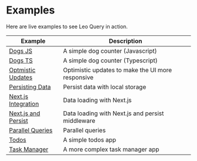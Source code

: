 # Examples

Here are live examples to see Leo Query in action.

| Example                                                                                                               | Description                                        |
|-----------------------------------------------------------------------------------------------------------------------|----------------------------------------------------|
| [Dogs JS](https://codesandbox.io/p/devbox/leo-query-dogs-demo-js-forked-tt6tq6?workspaceId=ws_CTu2uAaf7QNEGg4Jxmo6VN) | A simple dog counter (Javascript)                  |
| [Dogs TS](https://codesandbox.io/p/devbox/leo-query-dogs-demo-ts-forked-wnxn3w?workspaceId=ws_CTu2uAaf7QNEGg4Jxmo6VN) | A simple dog counter (Typescript)                  |
| [Optmistic Updates](https://codesandbox.io/p/sandbox/hcfp9y)                                                          | Optimistic updates to make the UI more responsive  |
| [Persisting Data](https://codesandbox.io/p/sandbox/xtq66z)                                                            | Persist data with local storage                    |
| [Next.js Integration](https://codesandbox.io/p/devbox/next-js-example-0-3-0-y6w29t)                                   | Data loading with Next.js                          |
| [Next.js and Persist](https://codesandbox.io/p/devbox/next-js--persist-example-0-3-0-forked-tcssj5)                   | Data loading with Next.js and persist middleware   |
| [Parallel Queries](https://codesandbox.io/p/sandbox/vy9292)                                                           | Parallel queries                                   |
| [Todos](https://codesandbox.io/p/sandbox/todos-0-3-0-d75vj5)                                                          | A simple todos app                                 |
| [Task Manager](https://zhzgv5.csb.app/)                                                                               | A more complex task manager app                    |

